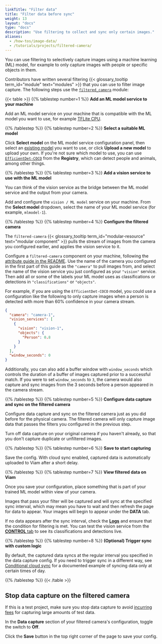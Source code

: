 ```yaml
---
linkTitle: "Filter data"
title: "Filter data before sync"
weight: 13
layout: "docs"
type: "docs"
description: "Use filtering to collect and sync only certain images."
aliases:
  - /how-tos/image-data/
  - /tutorials/projects/filtered-camera/
---
```


You can use filtering to selectively capture images using a machine learning (ML) model, for example to only capture images with people or specific objects in them.

Contributors have written several filtering {{< glossary_tooltip term_id="module" text="modules" >}} that you can use to filter image capture.
The following steps use the [`filtered_camera`](https://app.viam.com/module/viam/filtered-camera) module:

{{< table >}}
{{% tablestep number=1 %}}
**Add an ML model service to your machine**

Add an ML model service on your machine that is compatible with the ML model you want to use, for example [TFLite CPU](https://github.com/viam-modules/mlmodel-tflite).

{{% /tablestep %}}
{{% tablestep number=2 %}}
**Select a suitable ML model**

Click **Select model** on the ML model service configuration panel, then select an [existing model](https://app.viam.com/registry?type=ML+Model) you want to use, or click **Upload a new model** to upload your own.
If you're not sure which model to use, you can use [`EfficientDet-COCO`](https://app.viam.com/ml-model/viam-labs/EfficientDet-COCO) from the **Registry**, which can detect people and animals, among other things.

{{% /tablestep %}}
{{% tablestep number=3 %}}
**Add a vision service to use with the ML model**

You can think of the vision service as the bridge between the ML model service and the output from your camera.

Add and configure the `vision / ML model` service on your machine.
From the **Select model** dropdown, select the name of your ML model service (for example, `mlmodel-1`).

{{% /tablestep %}}
{{% tablestep number=4 %}}
**Configure the filtered camera**

The `filtered-camera` {{< glossary_tooltip term_id="modular-resource" text="modular component" >}} pulls the stream of images from the camera you configured earlier, and applies the vision service to it.

Configure a `filtered-camera` component on your machine, following the [attribute guide in the README](https://github.com/erh/filtered_camera?tab=readme-ov-file#configure-your-filtered-camera).
Use the name of the camera you configured in the first part of this guide as the `"camera"` to pull images from, and select the name of the vision service you just configured as your `"vision"` service.
Then add all or some of the labels your ML model uses as classifications or detections in `"classifications"` or `"objects"`.

For example, if you are using the `EfficientDet-COCO` model, you could use a configuration like the following to only capture images when a person is detected with more than 60% confidence in your camera stream.

```json {class="line-numbers linkable-line-numbers"}
{
  "camera": "camera-1",
  "vision_services": [
    {
      "vision": "vision-1",
      "objects": {
        "Person": 0.8
      }
    }
  ],
  "window_seconds": 0
}
```

Additionally, you can also add a buffer window with `window_seconds` which controls the duration of a buffer of images captured prior to a successful match.
If you were to set `window_seconds` to `3`, the camera would also capture and sync images from the 3 seconds before a person appeared in the camera stream.

{{% /tablestep %}}
{{% tablestep number=5 %}}
**Configure data capture and sync on the filtered camera**

Configure data capture and sync on the filtered camera just as you did before for the physical camera.
The filtered camera will only capture image data that passes the filters you configured in the previous step.

Turn off data capture on your original camera if you haven't already, so that you don't capture duplicate or unfiltered images.

{{% /tablestep %}}
{{% tablestep number=6 %}}
**Save to start capturing**

Save the config.
With cloud sync enabled, captured data is automatically uploaded to Viam after a short delay.

{{% /tablestep %}}
{{% tablestep number=7 %}}
**View filtered data on Viam**

Once you save your configuration, place something that is part of your trained ML model within view of your camera.

Images that pass your filter will be captured and will sync at the specified sync interval, which may mean you have to wait and then refresh the page for data to appear.
Your images will begin to appear under the **DATA** tab.

If no data appears after the sync interval, check the [**Logs**](/manage/troubleshoot/troubleshoot/#check-logs) and ensure that the condition for filtering is met.
You can test the vision service from the [**CONTROL** tab](/manage/troubleshoot/teleoperate/default-interface/) to see its classifications and detections live.

{{% /tablestep %}}
{{% tablestep number=8 %}}
**(Optional) Trigger sync with custom logic**

By default, the captured data syncs at the regular interval you specified in the data capture config.
If you need to trigger sync in a different way, see [Conditional cloud sync](/data-ai/capture-data/conditional-sync/) for a documented example of syncing data only at certain times of day.

{{% /tablestep %}}
{{< /table >}}

## Stop data capture on the filtered camera

If this is a test project, make sure you stop data capture to avoid [incurring fees](https://www.viam.com/product/pricing) for capturing large amounts of test data.

In the **Data capture** section of your filtered camera's configuration, toggle the switch to **Off**.

Click the **Save** button in the top right corner of the page to save your config.
